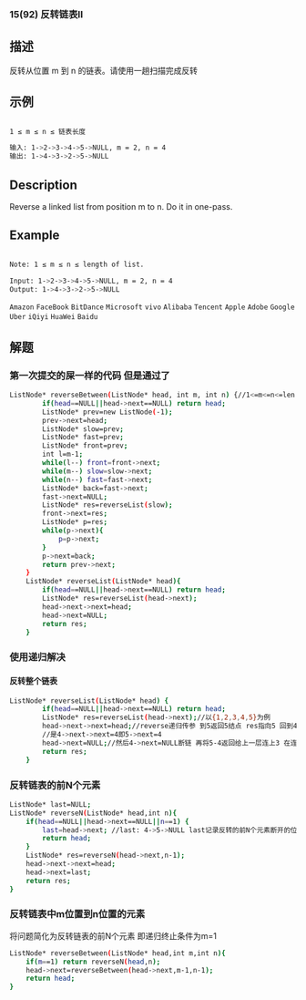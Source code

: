 ### 15(92) 反转链表Ⅱ

## 描述

反转从位置 m 到 n 的链表。请使用一趟扫描完成反转

## 示例
```bash

1 ≤ m ≤ n ≤ 链表长度

输入: 1->2->3->4->5->NULL, m = 2, n = 4
输出: 1->4->3->2->5->NULL

```

## Description

Reverse a linked list from position m to n. Do it in one-pass.

## Example
```bash

Note: 1 ≤ m ≤ n ≤ length of list.

Input: 1->2->3->4->5->NULL, m = 2, n = 4
Output: 1->4->3->2->5->NULL

```

`Amazon` `FaceBook` `BitDance` `Microsoft` `vivo` `Alibaba` `Tencent` `Apple` `Adobe` `Google` `Uber` `iQiyi` `HuaWei` `Baidu`
## 解题

### 第一次提交的屎一样的代码 但是通过了
```bash
ListNode* reverseBetween(ListNode* head, int m, int n) {//1<=m<=n<=len
        if(head==NULL||head->next==NULL) return head;
        ListNode* prev=new ListNode(-1);
        prev->next=head;
        ListNode* slow=prev;
        ListNode* fast=prev;
        ListNode* front=prev;
        int l=m-1;
        while(l--) front=front->next;
        while(m--) slow=slow->next;
        while(n--) fast=fast->next;
        ListNode* back=fast->next;
        fast->next=NULL;
        ListNode* res=reverseList(slow);
        front->next=res;
        ListNode* p=res;
        while(p->next){
            p=p->next;
        }
        p->next=back;
        return prev->next;
    }
    ListNode* reverseList(ListNode* head){
        if(head==NULL||head->next==NULL) return head;
        ListNode* res=reverseList(head->next);
        head->next->next=head;
        head->next=NULL;
        return res;
    }
```
### 使用递归解决

#### 反转整个链表
```bash
ListNode* reverseList(ListNode* head) {
        if(head==NULL||head->next==NULL) return head;
        ListNode* res=reverseList(head->next);//以{1,2,3,4,5}为例
        head->next->next=head;//reverse递归传参 到5返回5结点 res指向5 回到4这一层 head指向4 head->next->next=head是4->next->next
        //是4->next->next=4即5->next=4
        head->next=NULL;//然后4->next=NULL断链 再将5-4返回给上一层连上3 在连上2 1 反转成功
        return res;
    }
```
### 反转链表的前N个元素

```bash
ListNode* last=NULL;
ListNode* reverseN(ListNode* head,int n){
    if(head==NULL||head->next==NULL||n==1) {
        last=head->next; //last: 4->5->NULL last记录反转的前N个元素断开的位置 1 2 3 4 5 n=2 last就指向3 方便反转后再连接
        return head;
    }
    ListNode* res=reverseN(head->next,n-1);
    head->next->next=head; 
    head->next=last;
    return res;
}
```
### 反转链表中m位置到n位置的元素

将问题简化为反转链表的前N个元素 即递归终止条件为m=1 
```bash
ListNode* reverseBetween(ListNode* head,int m,int n){
    if(m==1) return reverseN(head,n);
    head->next=reverseBetween(head->next,m-1,n-1);
    return head;
}
```